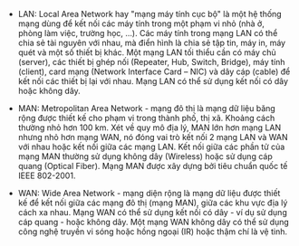 - LAN: Local Area Network hay "mạng máy tính cục bộ" là một hệ thống mạng dùng để kết nối các máy tính trong một phạm vi nhỏ (nhà ở, phòng làm việc, trường học, …). Các máy tính trong mạng LAN có thể chia sẻ tài nguyên với nhau, mà điển hình là chia sẻ tập tin, máy in, máy quét và một số thiết bị khác. Một mạng LAN tối thiểu cần có máy chủ (server), các thiết bị ghép nối (Repeater, Hub, Switch, Bridge), máy tính (client), card mạng (Network Interface Card – NIC) và dây cáp (cable) để kết nối các thiết bị lại với nhau. Mạng LAN có thể sử dụng kết nối có dây hoặc không dây.

- MAN: Metropolitan Area Network - mạng đô thị là mạng dữ liệu băng rộng được thiết kế cho phạm vi trong thành phố, thị xã. Khoảng cách thường nhỏ hơn 100 km. Xét về quy mô địa lý, MAN lớn hơn mạng LAN nhưng nhỏ hơn mạng WAN, nó đóng vai trò kết nối 2 mạng LAN và WAN với nhau hoặc kết nối giữa các mạng LAN. Kết nối giữa các phần tử của mạng MAN thường sử dụng không dây (Wireless) hoặc sử dụng cáp quang (Optical Fiber). Mạng MAN được xây dựng bởi tiêu chuẩn quốc tế IEEE 802-2001.

- WAN: Wide Area Network - mạng diện rộng là mạng dữ liệu được thiết kế để kết nối giữa các mạng đô thị (mạng MAN), giữa các khu vực địa lý cách xa nhau. Mạng WAN có thể sử dụng kết nối có dây - ví dụ sử dụng cáp quang - hoặc không dây. Một mạng WAN không dây có thể sử dụng công nghệ truyền vi sóng hoặc hồng ngoại (IR) hoặc thậm chí là vệ tinh.